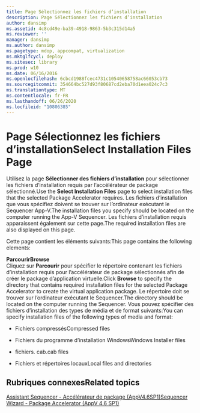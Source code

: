 ```yaml
---
title: Page Sélectionnez les fichiers d’installation
description: Page Sélectionnez les fichiers d’installation
author: dansimp
ms.assetid: 4c8cd49e-ba39-4918-9863-5b3c315d14a5
ms.reviewer: ''
manager: dansimp
ms.author: dansimp
ms.pagetype: mdop, appcompat, virtualization
ms.mktglfcycl: deploy
ms.sitesec: library
ms.prod: w10
ms.date: 06/16/2016
ms.openlocfilehash: 6cbcd1988fcec4731c10540658758ac66053cb73
ms.sourcegitcommit: 354664bc527d93f80687cd2eba70d1eea024c7c3
ms.translationtype: MT
ms.contentlocale: fr-FR
ms.lasthandoff: 06/26/2020
ms.locfileid: "10806385"
---
```

# <span data-ttu-id="8bd88-103">Page Sélectionnez les fichiers d’installation</span><span class="sxs-lookup"><span data-stu-id="8bd88-103">Select Installation Files Page</span></span>


<span data-ttu-id="8bd88-104">Utilisez la page **Sélectionner des fichiers d’installation** pour sélectionner les fichiers d’installation requis par l’accélérateur de package sélectionné.</span><span class="sxs-lookup"><span data-stu-id="8bd88-104">Use the **Select Installation Files** page to select installation files that the selected Package Accelerator requires.</span></span> <span data-ttu-id="8bd88-105">Les fichiers d’installation que vous spécifiez doivent se trouver sur l’ordinateur exécutant le Sequencer App-V.</span><span class="sxs-lookup"><span data-stu-id="8bd88-105">The installation files you specify should be located on the computer running the App-V Sequencer.</span></span> <span data-ttu-id="8bd88-106">Les fichiers d’installation requis apparaissent également sur cette page.</span><span class="sxs-lookup"><span data-stu-id="8bd88-106">The required installation files are also displayed on this page.</span></span>

<span data-ttu-id="8bd88-107">Cette page contient les éléments suivants:</span><span class="sxs-lookup"><span data-stu-id="8bd88-107">This page contains the following elements:</span></span>

<a href="" id="browse"></a>**<span data-ttu-id="8bd88-108">Parcourir</span><span class="sxs-lookup"><span data-stu-id="8bd88-108">Browse</span></span>**  
<span data-ttu-id="8bd88-109">Cliquez sur **Parcourir** pour spécifier le répertoire contenant les fichiers d’installation requis pour l’accélérateur de package sélectionnés afin de créer le package d’application virtuelle.</span><span class="sxs-lookup"><span data-stu-id="8bd88-109">Click **Browse** to specify the directory that contains required installation files for the selected Package Accelerator to create the virtual application package.</span></span> <span data-ttu-id="8bd88-110">Le répertoire doit se trouver sur l’ordinateur exécutant le Sequencer.</span><span class="sxs-lookup"><span data-stu-id="8bd88-110">The directory should be located on the computer running the Sequencer.</span></span> <span data-ttu-id="8bd88-111">Vous pouvez spécifier des fichiers d’installation des types de média et de format suivants:</span><span class="sxs-lookup"><span data-stu-id="8bd88-111">You can specify installation files of the following types of media and format:</span></span>

-   <span data-ttu-id="8bd88-112">Fichiers compressés</span><span class="sxs-lookup"><span data-stu-id="8bd88-112">Compressed files</span></span>

-   <span data-ttu-id="8bd88-113">Fichiers du programme d’installation Windows</span><span class="sxs-lookup"><span data-stu-id="8bd88-113">Windows Installer files</span></span>

-   <span data-ttu-id="8bd88-114">fichiers. cab</span><span class="sxs-lookup"><span data-stu-id="8bd88-114">.cab files</span></span>

-   <span data-ttu-id="8bd88-115">Fichiers et répertoires locaux</span><span class="sxs-lookup"><span data-stu-id="8bd88-115">Local files and directories</span></span>

## <span data-ttu-id="8bd88-116">Rubriques connexes</span><span class="sxs-lookup"><span data-stu-id="8bd88-116">Related topics</span></span>


[<span data-ttu-id="8bd88-117">Assistant Sequencer - Accélérateur de package (AppV4.6SP1)</span><span class="sxs-lookup"><span data-stu-id="8bd88-117">Sequencer Wizard - Package Accelerator (AppV 4.6 SP1)</span></span>](sequencer-wizard---package-accelerator--appv-46-sp1-.md)

 

 





